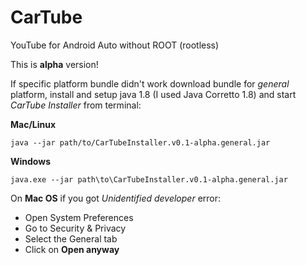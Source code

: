 # CarTube
YouTube for Android Auto without ROOT (rootless)

This is **alpha** version!

If specific platform bundle didn't work download bundle for *general* platform, install and setup java 1.8 (I used Java Corretto 1.8) and start *CarTube Installer* from terminal:

**Mac/Linux**
```
java --jar path/to/CarTubeInstaller.v0.1-alpha.general.jar
```

**Windows**
```
java.exe --jar path\to\CarTubeInstaller.v0.1-alpha.general.jar
```

On **Mac OS** if you got *Unidentified developer* error:
- Open System Preferences
- Go to Security & Privacy
- Select the General tab
- Click on **Open anyway**
